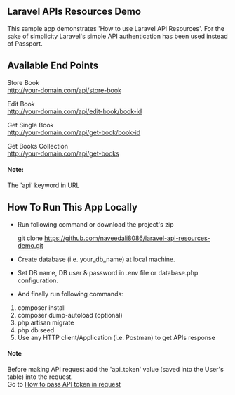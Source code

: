 ## Laravel APIs Resources Demo

This sample app demonstrates 'How to use Laravel API Resources'. For the sake of simplicity Laravel's simple API authentication has been used instead of Passport.

## Available End Points
Store Book  
http://your-domain.com/api/store-book  

Edit Book   
http://your-domain.com/api/edit-book/book-id

Get Single Book    
http://your-domain.com/api/get-book/book-id

Get Books Collection  
http://your-domain.com/api/get-books  

#### Note:  
The 'api' keyword in URL

## How To Run This App Locally 

- Run following command or download the project's zip

  git clone https://github.com/naveedali8086/laravel-api-resources-demo.git

- Create database (i.e. your_db_name) at local machine.

- Set DB name, DB user & password in .env file or database.php configuration.

- And finally run following commands:
1. composer install  
2. composer dump-autoload (optional)  
3. php artisan migrate
4. php db:seed
5. Use any HTTP client/Application (i.e. Postman) to get APIs response

#### Note  
Before making API request add the 'api_token' value (saved into the User's table) into the request.<br>
Go to <a href="https://laravel.com/docs/6.x/api-authentication#passing-tokens-in-requests">How to pass API token in request</a> 
